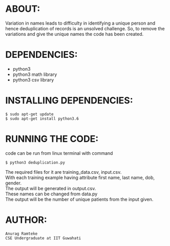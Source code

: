 # ABOUT:

Variation in names leads to difficulty in identifying a unique person and hence deduplication 
of records is an unsolved challenge. So, to remove the variations and give the unique names
the code has been created. 



# DEPENDENCIES: 

- python3 
- python3 math library
- python3 csv library



# INSTALLING DEPENDENCIES:

```
$ sudo apt-get update
$ sudo apt-get install python3.6
```


# RUNNING THE CODE:
code can be run from linux terminal with command 
```
$ python3 deduplication.py 
```
The required files for it are training_data.csv, input.csv. <br />
With each training example having attribute first name, last name, dob, gender.<br />
The output will be generated in output.csv.<br />
These names can be changed from data.py<br />
The output will be the number of unique patients from the input given. <br />

# AUTHOR:
	Anurag Ramteke
	CSE Undergraduate at IIT Guwahati

	